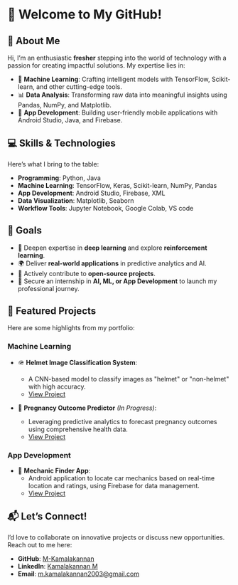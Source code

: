 # 👋 Welcome to My GitHub!

## 🚀 About Me  
Hi, I’m an enthusiastic **fresher** stepping into the world of technology with a passion for creating impactful solutions. My expertise lies in:  
- 🌟 **Machine Learning**: Crafting intelligent models with TensorFlow, Scikit-learn, and other cutting-edge tools.  
- 📊 **Data Analysis**: Transforming raw data into meaningful insights using Pandas, NumPy, and Matplotlib.  
- 📱 **App Development**: Building user-friendly mobile applications with Android Studio, Java, and Firebase.  

## 💻 Skills & Technologies  
Here’s what I bring to the table:  
- **Programming**: Python, Java  
- **Machine Learning**: TensorFlow, Keras, Scikit-learn, NumPy, Pandas  
- **App Development**: Android Studio, Firebase, XML  
- **Data Visualization**: Matplotlib, Seaborn  
- **Workflow Tools**: Jupyter Notebook, Google Colab, VS code

## 🎯 Goals  
- 🌌 Deepen expertise in **deep learning** and explore **reinforcement learning**.  
- 🌍 Deliver **real-world applications** in predictive analytics and AI.  
- 🔗 Actively contribute to **open-source projects**.  
- 💼 Secure an internship in **AI, ML, or App Development** to launch my professional journey.  

## 📂 Featured Projects  
Here are some highlights from my portfolio:  

### **Machine Learning**  
- 🪖 **Helmet Image Classification System**:  
   - A CNN-based model to classify images as "helmet" or "non-helmet" with high accuracy.  
   - [View Project](https://github.com/M-kamalakannan/Helmet-Image-Classification-System.git)  

- 🍼 **Pregnancy Outcome Predictor** *(In Progress)*:  
   - Leveraging predictive analytics to forecast pregnancy outcomes using comprehensive health data.  
   - [View Project](#)  

### **App Development**  
- 🔧 **Mechanic Finder App**:  
   - Android application to locate car mechanics based on real-time location and ratings, using Firebase for data management.  
   - [View Project](#)  

## 📬 Let’s Connect!  
I’d love to collaborate on innovative projects or discuss new opportunities. Reach out to me here:  
- **GitHub**: [M-Kamalakannan](https://github.com/M-Kamalakannan)  
- **LinkedIn**: [Kamalakannan M](http://www.linkedin.com/in/kamalakannan-m-852734272)  
- **Email**: m.kamalakannan2003@gmail.com  

